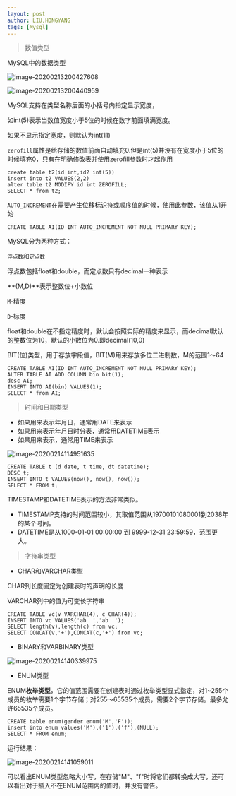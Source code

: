 ```yaml
---
layout: post
author: LIU,HONGYANG
tags: [Mysql]
---
```






> 数值类型

MySQL中的数据类型

![image-20200213200427608](https://tva1.sinaimg.cn/large/0082zybpgy1gbv1182ng1j311u0fuak8.jpg)

![image-20200213200440959](https://tva1.sinaimg.cn/large/0082zybpgy1gbv11eofwtj312e0bq13m.jpg)

MySQL支持在类型名称后面的小括号内指定显示宽度，

如int(5)表示当数值宽度小于5位的时候在数字前面填满宽度。

如果不显示指定宽度，则默认为int(11)



`zerofill`属性是给存储的数值前面自动填充0.但是int(5)并没有在宽度小于5位的时候填充0，只有在明确修改表并使用zerofill参数时才起作用

```mysql
create table t2(id int,id2 int(5))
insert into t2 VALUES(2,2)
alter table t2 MODIFY id int ZEROFILL;
SELECT * from t2;
```

`AUTO_INCREMENT`在需要产生位移标识符或顺序值的时候，使用此参数，该值从1开始

```mysql
CREATE TABLE AI(ID INT AUTO_INCREMENT NOT NULL PRIMARY KEY);
```



MySQL分为两种方式：

`浮点数`和`定点数`

浮点数包括float和double，而定点数只有decimal一种表示

**(M,D)**表示整数位+小数位

`M`-精度

`D`-标度

float和double在不指定精度时，默认会按照实际的精度来显示，而decimal默认的整数位为10，默认的小数位为0.即decimal(10,0)

BIT(位)类型，用于存放字段值，BIT(M)用来存放多位二进制数，M的范围1～64



```mysql
CREATE TABLE AI(ID INT AUTO_INCREMENT NOT NULL PRIMARY KEY);
ALTER TABLE AI ADD COLUMN bin bit(1);
desc AI;
INSERT INTO AI(bin) VALUES(1);
SELECT * from AI;
```



> 时间和日期类型

- 如果用来表示年月日，通常用DATE来表示
- 如果用来表示年月日时分表，通常用DATETIME表示
- 如果用来表示，通常用TIME来表示

![image-20200214114951635](https://tva1.sinaimg.cn/large/0082zybpgy1gbvscwat48j31360a6tg0.jpg)



```mysql
CREATE TABLE t (d date, t time, dt datetime);
DESC t;
INSERT INTO t VALUES(now(), now(), now());
SELECT * FROM t;
```



TIMESTAMP和DATETIME表示的方法非常类似。



- TIMESTAMP支持的时间范围较小，其取值范围从19700101080001到2038年的某个时间。
- DATETIME是从1000-01-01 00:00:00 到 9999-12-31 23:59:59，范围更大。



> 字符串类型

- CHAR和VARCHAR类型



CHAR列长度固定为创建表时的声明的长度

VARCHAR列中的值为可变长字符串

```mysql
CREATE TABLE vc(v VARCHAR(4), c CHAR(4));
INSERT INTO vc VALUES('ab  ','ab  ');
SELECT length(v),length(c) from vc;
SELECT CONCAT(v,'+'),CONCAT(c,'+') from vc;
```



- BINARY和VARBINARY类型



![image-20200214140339975](https://tva1.sinaimg.cn/large/0082zybpgy1gbvw82q15gj31520k6nib.jpg)







- ENUM类型



ENUM**枚举类型**，它的值范围需要在创建表时通过枚举类型显式指定，对1~255个成员的枚举需要1个字节存储；对255～65535个成员，需要2个字节存储。最多允许65535个成员。

```mysql
CREATE table enum(gender enum('M','F'));
insert into enum values('M'),('1'),('f'),(NULL);
SELECT * FROM enum;
```

运行结果：

![image-20200214141059011](https://tva1.sinaimg.cn/large/0082zybpgy1gbvwfokyfkj306c064t8p.jpg)

可以看出ENUM类型忽略大小写，在存储"M"、"f"时将它们都转换成大写，还可以看出对于插入不在ENUM范围内的值时，并没有警告。